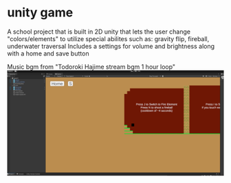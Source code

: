 # unity game

 A school project that is built in 2D unity that lets the user change "colors/elements" to utilize special abilites such as: gravity flip, fireball, underwater traversal
 Includes a settings for volume and brightness along with a home and save button

 Music bgm from "Todoroki Hajime stream bgm 1 hour loop"
![Alt text](Capture.PNG)
